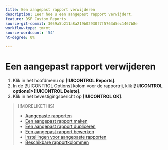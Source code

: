```yaml
---
title: Een aangepast rapport verwijderen
description: Leer hoe u een aangepast rapport verwijdert.
feature: DSP Custom Reports
source-git-commit: 3059a5b211a8a219b02930f7f5763d5ec1467b8e
workflow-type: tm+mt
source-wordcount: '54'
ht-degree: 0%

---
```


# Een aangepast rapport verwijderen

1. Klik in het hoofdmenu op **[!UICONTROL Reports]**.
1. In de [!UICONTROL Options] kolom voor de rapportrij, klik **[!UICONTROL options]>[!UICONTROL Delete]**.
1. Klik in het bevestigingsbericht op **[!UICONTROL OK]**.

>[!MORELIKETHIS]
>
>* [Aangepaste rapporten](/help/dsp/reports/report-about.md)
>* [Een aangepast rapport maken](/help/dsp/reports/report-create.md)
>* [Een aangepast rapport dupliceren](/help/dsp/reports/report-copy.md)
>* [Een aangepast rapport bewerken](/help/dsp/reports/report-edit.md)
>* [Instellingen voor aangepaste rapporten](/help/dsp/reports/report-settings.md)
>* [Beschikbare rapportkolommen](/help/dsp/reports/report-columns.md)

